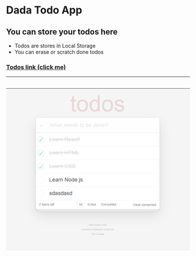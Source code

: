 # Dada Todo App

## You can store your todos here

- Todos are stores in Local Storage
- You can erase or scratch done todos
  <br/>

### [Todos link (click me)](https://dadatodo.netlify.app/)

---

<br/>
<img src="public/images/appImage.png" />
